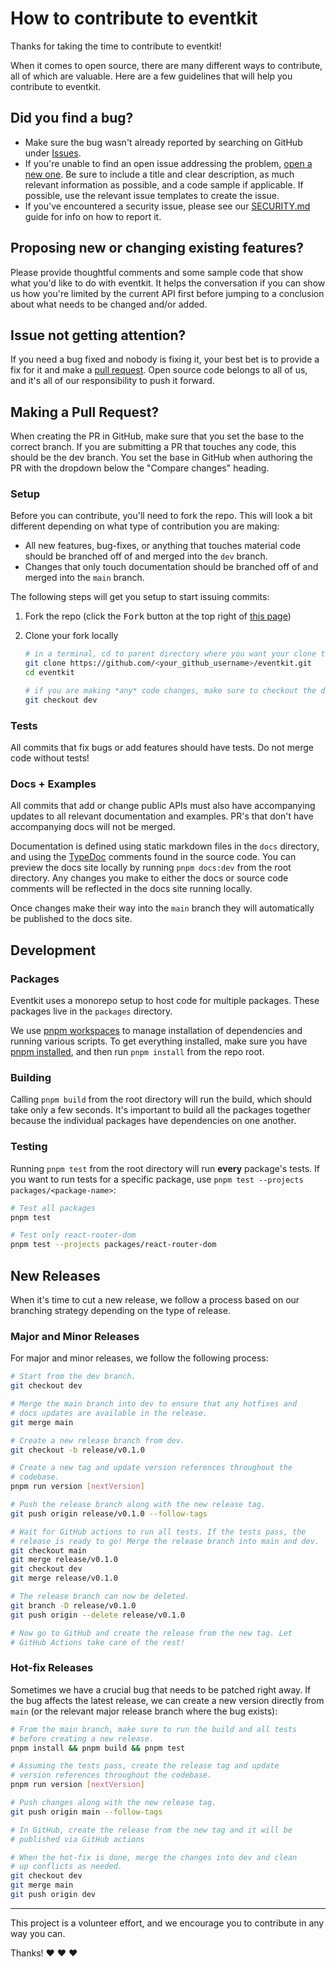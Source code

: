 # How to contribute to eventkit

Thanks for taking the time to contribute to eventkit!

When it comes to open source, there are many different ways to contribute, all of which are valuable. Here are a few guidelines that will help you contribute to eventkit.

## Did you find a bug?

* Make sure the bug wasn't already reported by searching on GitHub under [Issues](https://github.com/hntrl/eventkit/issues).
* If you're unable to find an open issue addressing the problem, [open a new one](https://github.com/hntrl/eventkit/issues/new). Be sure to include a title and clear description, as much relevant information as possible, and a code sample if applicable. If possible, use the relevant issue templates to create the issue.
* If you've encountered a security issue, please see our [SECURITY.md](SECURITY.md) guide for info on how to report it.

## Proposing new or changing existing features?

Please provide thoughtful comments and some sample code that show what you'd like to do with eventkit. It helps the conversation if you can show us how you're limited by the current API first before jumping to a conclusion about what needs to be changed and/or added.

## Issue not getting attention?

If you need a bug fixed and nobody is fixing it, your best bet is to provide a fix for it and make a [pull request](https://help.github.com/en/github/collaborating-with-issues-and-pull-requests/creating-a-pull-request). Open source code belongs to all of us, and it's all of our responsibility to push it forward.

## Making a Pull Request?

When creating the PR in GitHub, make sure that you set the base to the correct branch. If you are submitting a PR that touches any code, this should be the dev branch. You set the base in GitHub when authoring the PR with the dropdown below the "Compare changes" heading.

### Setup

Before you can contribute, you'll need to fork the repo. This will look a bit different depending on what type of contribution you are making:

* All new features, bug-fixes, or anything that touches material code should be branched off of and merged into the `dev` branch.
* Changes that only touch documentation should be branched off of and merged into the `main` branch.

The following steps will get you setup to start issuing commits:

1. Fork the repo (click the <kbd>Fork</kbd> button at the top right of [this page](https://github.com/hntrl/eventkit))
2. Clone your fork locally

   ```bash
   # in a terminal, cd to parent directory where you want your clone to be, then
   git clone https://github.com/<your_github_username>/eventkit.git
   cd eventkit

   # if you are making *any* code changes, make sure to checkout the dev branch
   git checkout dev
   ```

### Tests

All commits that fix bugs or add features should have tests. Do not merge code without tests!

### Docs + Examples

All commits that add or change public APIs must also have accompanying updates to all relevant documentation and examples. PR's that don't have accompanying docs will not be merged.

Documentation is defined using static markdown files in the `docs` directory, and using the [TypeDoc](https://typedoc.org/) comments found in the source code. You can preview the docs site locally by running `pnpm docs:dev` from the root directory. Any changes you make to either the docs or source code comments will be reflected in the docs site running locally.

Once changes make their way into the `main` branch they will automatically be published to the docs site.

## Development

### Packages

Eventkit uses a monorepo setup to host code for multiple packages. These packages live in the `packages` directory.

We use [pnpm workspaces](https://pnpm.io/workspaces/) to manage installation of dependencies and running various scripts. To get everything installed, make sure you have [pnpm installed](https://pnpm.io/installation), and then run `pnpm install` from the repo root.

### Building

Calling `pnpm build` from the root directory will run the build, which should take only a few seconds. It's important to build all the packages together because the individual packages have dependencies on one another.

### Testing

Running `pnpm test` from the root directory will run **every** package's tests. If you want to run tests for a specific package, use `pnpm test --projects packages/<package-name>`:

```bash
# Test all packages
pnpm test

# Test only react-router-dom
pnpm test --projects packages/react-router-dom
```

## New Releases

When it's time to cut a new release, we follow a process based on our branching strategy depending on the type of release.

### Major and Minor Releases

For major and minor releases, we follow the following process:

```bash
# Start from the dev branch.
git checkout dev

# Merge the main branch into dev to ensure that any hotfixes and
# docs updates are available in the release.
git merge main

# Create a new release branch from dev.
git checkout -b release/v0.1.0

# Create a new tag and update version references throughout the
# codebase.
pnpm run version [nextVersion]

# Push the release branch along with the new release tag.
git push origin release/v0.1.0 --follow-tags

# Wait for GitHub actions to run all tests. If the tests pass, the
# release is ready to go! Merge the release branch into main and dev.
git checkout main
git merge release/v0.1.0
git checkout dev
git merge release/v0.1.0

# The release branch can now be deleted.
git branch -D release/v0.1.0
git push origin --delete release/v0.1.0

# Now go to GitHub and create the release from the new tag. Let
# GitHub Actions take care of the rest!
```

### Hot-fix Releases

Sometimes we have a crucial bug that needs to be patched right away. If the bug affects the latest release, we can create a new version directly from `main` (or the relevant major release branch where the bug exists):

```bash
# From the main branch, make sure to run the build and all tests
# before creating a new release.
pnpm install && pnpm build && pnpm test

# Assuming the tests pass, create the release tag and update
# version references throughout the codebase.
pnpm run version [nextVersion]

# Push changes along with the new release tag.
git push origin main --follow-tags

# In GitHub, create the release from the new tag and it will be
# published via GitHub actions

# When the hot-fix is done, merge the changes into dev and clean
# up conflicts as needed.
git checkout dev
git merge main
git push origin dev
```

---

This project is a volunteer effort, and we encourage you to contribute in any way you can.

Thanks! ❤️ ❤️ ❤️